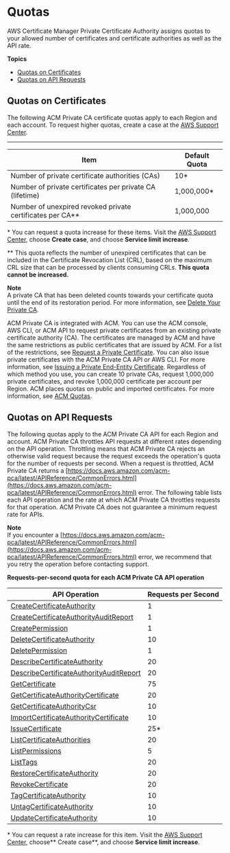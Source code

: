 # Quotas<a name="PcaLimits"></a>

AWS Certificate Manager Private Certificate Authority assigns quotas to your allowed number of certificates and certificate authorities as well as the API rate\.

**Topics**
+ [Quotas on Certificates](#PcaLimits-certificates)
+ [Quotas on API Requests](#PcaLimits-api)

## Quotas on Certificates<a name="PcaLimits-certificates"></a>

The following ACM Private CA certificate quotas apply to each Region and each account\. To request higher quotas, create a case at the [AWS Support Center](https://console.aws.amazon.com/support/home#/case/create?issueType=service-limit-increase&limitType=service-code-acm-pca)\.


****  

| Item | Default Quota | 
| --- | --- | 
| Number of private certificate authorities \(CAs\) | 10\* | 
| Number of private certificates per private CA \(lifetime\) | 1,000,000\* | 
| Number of unexpired revoked private certificates per CA\*\* | 1,000,000 | 

\* You can request a quota increase for these items\. Visit the [AWS Support Center](https://console.aws.amazon.com/support/), choose **Create case**, and choose **Service limit increase**\.

\*\* This quota reflects the number of unexpired certificates that can be included in the Certificate Revocation List \(CRL\), based on the maximum CRL size that can be processed by clients consuming CRLs\. **This quota cannot be increased\.**

**Note**  
A private CA that has been deleted counts towards your certificate quota until the end of its restoration period\. For more information, see [Delete Your Private CA](https://docs.aws.amazon.com/acm-pca/latest/userguide/PCADeleteCA.html)\.

ACM Private CA is integrated with ACM\. You can use the ACM console, AWS CLI, or ACM API to request private certificates from an existing private certificate authority \(CA\)\. The certificates are managed by ACM and have the same restrictions as public certificates that are issued by ACM\. For a list of the restrictions, see [Request a Private Certificate](https://docs.aws.amazon.com/acm/latest/userguide/gs-acm-request-private.html)\. You can also issue private certificates with the ACM Private CA API or AWS CLI\. For more information, see [Issuing a Private End\-Entity Certificate](PcaIssueCert.md)\. Regardless of which method you use, you can create 10 private CAs, request 1,000,000 private certificates, and revoke 1,000,000 certificate per account per Region\. ACM places quotas on public and imported certificates\. For more information, see [ACM Quotas](https://docs.aws.amazon.com/acm/latest/userguide/acm-limits.html)\. 

## Quotas on API Requests<a name="PcaLimits-api"></a>

The following quotas apply to the ACM Private CA API for each Region and account\. ACM Private CA throttles API requests at different rates depending on the API operation\. Throttling means that ACM Private CA rejects an otherwise valid request because the request exceeds the operation's quota for the number of requests per second\. When a request is throttled, ACM Private CA returns a [https://docs.aws.amazon.com/acm-pca/latest/APIReference/CommonErrors.html](https://docs.aws.amazon.com/acm-pca/latest/APIReference/CommonErrors.html) error\. The following table lists each API operation and the rate at which ACM Private CA throttles requests for that operation\. ACM Private CA does not guarantee a minimum request rate for APIs\.

**Note**  
If you encounter a [https://docs.aws.amazon.com/acm-pca/latest/APIReference/CommonErrors.html](https://docs.aws.amazon.com/acm-pca/latest/APIReference/CommonErrors.html) error, we recommend that you retry the operation before contacting support\.


**Requests\-per\-second quota for each ACM Private CA API operation**  

| API Operation | Requests per Second | 
| --- | --- | 
| [CreateCertificateAuthority](https://docs.aws.amazon.com/acm-pca/latest/APIReference/API_CreateCertificateAuthority.html) | 1 | 
| [CreateCertificateAuthorityAuditReport](https://docs.aws.amazon.com/acm-pca/latest/APIReference/API_CreateCertificateAuthorityAuditReport.html) | 1 | 
| [CreatePermission](https://docs.aws.amazon.com/acm-pca/latest/APIReference/API_CreatePermission.html) | 1 | 
| [DeleteCertificateAuthority](https://docs.aws.amazon.com/acm-pca/latest/APIReference/API_DeleteCertificateAuthority.html) | 10 | 
| [DeletePermission](https://docs.aws.amazon.com/acm-pca/latest/APIReference/API_DeletePermission.html) | 1 | 
| [DescribeCertificateAuthority](https://docs.aws.amazon.com/acm-pca/latest/APIReference/API_DescribeCertificateAuthority.html) | 20 | 
| [DescribeCertificateAuthorityAuditReport](https://docs.aws.amazon.com/acm-pca/latest/APIReference/API_DescribeCertificateAuthorityAuditReport.html) | 20 | 
| [GetCertificate](https://docs.aws.amazon.com/acm-pca/latest/APIReference/API_GetCertificate.html) | 75 | 
| [GetCertificateAuthorityCertificate](https://docs.aws.amazon.com/acm-pca/latest/APIReference/API_GetCertificateAuthorityCertificate.html) | 20 | 
| [GetCertificateAuthorityCsr](https://docs.aws.amazon.com/acm-pca/latest/APIReference/API_GetCertificateAuthorityCsr.html) | 10 | 
| [ImportCertificateAuthorityCertificate](https://docs.aws.amazon.com/acm-pca/latest/APIReference/API_ImportCertificateAuthorityCertificate.html) | 10 | 
| [IssueCertificate](https://docs.aws.amazon.com/acm-pca/latest/APIReference/API_IssueCertificate.html) | 25\* | 
| [ListCertificateAuthorities](https://docs.aws.amazon.com/acm-pca/latest/APIReference/API_ListCertificateAuthorities.html) | 20 | 
| [ListPermissions](https://docs.aws.amazon.com/acm-pca/latest/APIReference/API_ListPermissions.html) | 5 | 
| [ListTags](https://docs.aws.amazon.com/acm-pca/latest/APIReference/API_ListTags.html) | 20 | 
| [RestoreCertificateAuthority](https://docs.aws.amazon.com/acm-pca/latest/APIReference/API_RestoreCertificateAuthority.html) | 20 | 
| [RevokeCertificate](https://docs.aws.amazon.com/acm-pca/latest/APIReference/API_RevokeCertificate.html) | 20 | 
| [TagCertificateAuthority](https://docs.aws.amazon.com/acm-pca/latest/APIReference/API_TagCertificateAuthority.html) | 10 | 
| [UntagCertificateAuthority](https://docs.aws.amazon.com/acm-pca/latest/APIReference/API_UntagCertificateAuthority.html) | 10 | 
| [UpdateCertificateAuthority](https://docs.aws.amazon.com/acm-pca/latest/APIReference/API_UpdateCertificateAuthority.html) | 10 | 

\* You can request a rate increase for this item\. Visit the [AWS Support Center](https://console.aws.amazon.com/support/), choose** Create case**, and choose **Service limit increase**\.